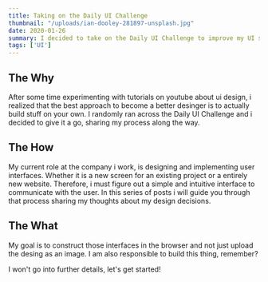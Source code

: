 ```yaml
---
title: Taking on the Daily UI Challenge
thumbnail: "/uploads/ian-dooley-281897-unsplash.jpg"
date: 2020-01-26
summary: I decided to take on the Daily UI Challenge to improve my UI skills and share my process along the way. 
tags: ['UI']
--- 
```


## The Why

After some time experimenting with tutorials on youtube about ui design, i realized that the best approach to become a better desinger is to actually build stuff on your own. I randomly ran across the Daily UI Challenge and i decided to give it a go, sharing my process along the way. 

## The How

My current role at the company i work, is designing and implementing user interfaces. Whether it is a new screen for an existing project or a entirely new website.
Therefore, i must figure out a simple and intuitive interface to communicate with the user. In this series of posts i will guide you through that process sharing my thoughts about my design decisions.

## The What

My goal is to construct those interfaces in the browser and not just upload the desing as an image. I am also responsible to build this thing, remember? 

I won't go into further details, let's get started!





